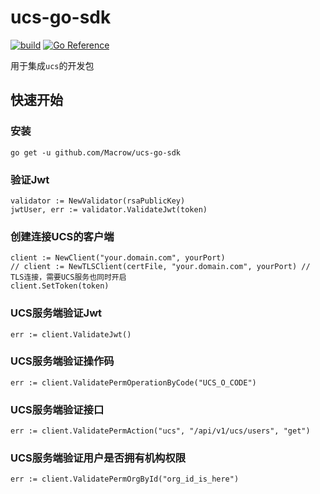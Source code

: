 # ucs-go-sdk

[![build](https://github.com/Macrow/ucs-go-sdk/actions/workflows/build.yml/badge.svg)](https://github.com/Macrow/ucs-go-sdk/actions/workflows/build.yml)
[![Go Reference](https://pkg.go.dev/badge/github.com/Macrow/ucs-go-sdk/v4.svg)](https://pkg.go.dev/github.com/Macrow/ucs-go-sdk)

用于集成```ucs```的开发包

## 快速开始

### 安装
```
go get -u github.com/Macrow/ucs-go-sdk
```

### 验证Jwt
```
validator := NewValidator(rsaPublicKey)
jwtUser, err := validator.ValidateJwt(token)
```

### 创建连接UCS的客户端
```
client := NewClient("your.domain.com", yourPort)
// client := NewTLSClient(certFile, "your.domain.com", yourPort) // TLS连接，需要UCS服务也同时开启
client.SetToken(token)
```

### UCS服务端验证Jwt
```
err := client.ValidateJwt()
```

### UCS服务端验证操作码
```
err := client.ValidatePermOperationByCode("UCS_O_CODE")
```

### UCS服务端验证接口
```
err := client.ValidatePermAction("ucs", "/api/v1/ucs/users", "get")
```

### UCS服务端验证用户是否拥有机构权限
```
err := client.ValidatePermOrgById("org_id_is_here")
```
